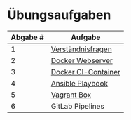 # Übungsaufgaben

| Abgabe # | Aufgabe                                                                                                                                      |
| -------- | -------------------------------------------------------------------------------------------------------------------------------------------- |
| 1        | [Verständnisfragen](https://liascript.github.io/course/?https://raw.githubusercontent.com/aheil/devops/master/lectures/99\_exercises.md#2)   |
| 2        | [Docker Webserver](https://liascript.github.io/course/?https://raw.githubusercontent.com/aheil/devops/master/lectures/99\_exercises.md#3)    |
| 3        | [Docker CI-Container](https://liascript.github.io/course/?https://raw.githubusercontent.com/aheil/devops/master/lectures/99\_exercises.md#4) |
| 4        | [Ansible Playbook](https://liascript.github.io/course/?https://raw.githubusercontent.com/aheil/devops/master/lectures/99\_exercises.md#5)    |
| 5        | [Vagrant Box](https://liascript.github.io/course/?https://raw.githubusercontent.com/aheil/devops/master/lectures/99\_exercises.md#6)         |
| 6        | GitLab Pipelines                                                                                                                             |
